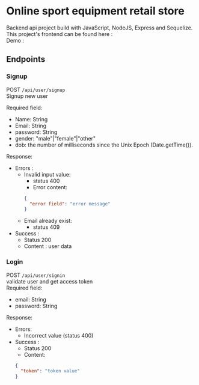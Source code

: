 # Online sport equipment retail store

Backend api project build with JavaScript, NodeJS, Express and Sequelize.  
This project's frontend can be found here :  
Demo :

## Endpoints

### Signup

POST `/api/user/signup`  
Signup new user

Required field:

- Name: String
- Email: String
- password: String
- gender: "male"|"female"|"other"
- dob: the number of milliseconds since the Unix Epoch (Date.getTime()).

Response:

- Errors :
  - Invalid input value:
    - status 400
    - Error content:
    ```json
    {
      "error field": "error message"
    }
    ```
  - Email already exist:
    - status 409
- Success :
  - Status 200
  - Content : user data

### Login

POST `/api/user/signin`  
validate user and get access token  
Required field:

- email: String
- password: String

Response:

- Errors:
  - Incorrect value (status 400)
- Success :
  - Status 200
  - Content:
  ```json
  {
    "token": "token value"
  }
  ```
